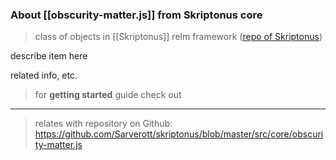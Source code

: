 
### About [[obscurity-matter.js]] from Skriptonus core
> class of objects in [[Skriptonus]] relm framework ([repo of Skriptonus][skriptonus-repo])

describe item here

related info, etc.


> for **getting started** guide check out 

---

> relates with repository on Github: https://github.com/Sarverott/skriptonus/blob/master/src/core/obscurity-matter.js

[skriptonus-repo]: https://github.com/Sarverott/skriptonus#readme
